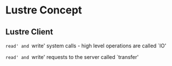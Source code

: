 # Lustre Concept

## Lustre Client

`read' and `write' system calls - high level operations are called `IO'

`read' and `write' requests to the server called `transfer'

